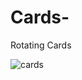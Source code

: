 # Cards-
Rotating Cards 

![cards](https://user-images.githubusercontent.com/66555692/87851891-bfa7cf80-c91a-11ea-8f80-064e3f0dd64c.png)
